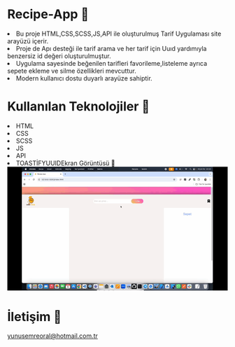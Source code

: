 # Recipe-App 🍲

<li>Bu proje HTML,CSS,SCSS,JS,API ile oluşturulmuş Tarif Uygulaması site arayüzü içerir.</li>
<li>Proje de Apı desteği ile tarif arama ve her tarif için Uuıd yardımıyla benzersiz id değeri oluşturulmuştur.</li>
<li>Uygulama sayesinde beğenilen tarifleri favorileme,listeleme ayrıca sepete ekleme ve silme özellikleri mevcuttur.</li>
<li>Modern kullanıcı dostu duyarlı arayüze sahiptir.</li>

# Kullanılan Teknolojiler 🎨

<li>HTML</li>
<li>CSS</li>
<li>SCSS</li>
<li>JS</li>
<li>API</li>
<li>TOASTİFY</
<li>UUID</

# Ekran Görüntüsü 🎥
<img src="recipe.gif" width="auto">      

# İletişim 📩
yunusemreoral@hotmail.com.tr

